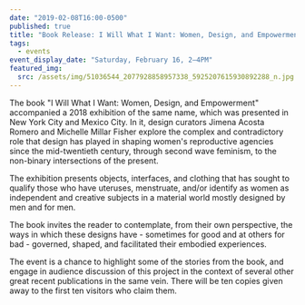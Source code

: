 ```yaml
---
date: "2019-02-08T16:00-0500"
published: true
title: "Book Release: I Will What I Want: Women, Design, and Empowerment"
tags:
  - events
event_display_date: "Saturday, February 16, 2–4PM"
featured_img:
  src: /assets/img/51036544_2077928858957338_5925207615930892288_n.jpg
---
```


The book "I Will What I Want: Women, Design, and Empowerment" accompanied a 2018 exhibition of the same name, which was presented in New York City and Mexico City. In it, design curators Jimena Acosta Romero and Michelle Millar Fisher explore the complex and contradictory role that design has played in shaping women's reproductive agencies since the mid-twentieth century, through second wave feminism, to the non-binary intersections of the present.

The exhibition presents objects, interfaces, and clothing that has sought to qualify those who have uteruses, menstruate, and/or identify as women as independent and creative subjects in a material world mostly designed by men and for men.

The book invites the reader to contemplate, from their own perspective, the ways in which these designs have - sometimes for good and at others for bad - governed, shaped, and facilitated their embodied experiences.

The event is a chance to highlight some of the stories from the book, and engage in audience discussion of this project in the context of several other great recent publications in the same vein. There will be ten copies given away to the first ten visitors who claim them.
